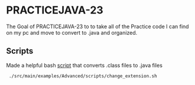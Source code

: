 # PRACTICEJAVA-23

The Goal of PRACTICEJAVA-23 to to take all of the Practice code I can find on my pc and move to convert to .java and organized.

## Scripts
 Made a helpful bash [script](https://github.com/QueseGen/PracticeJava-23/blob/main/src/main/examples/Advanced/scripts/change_extension.sh) that converts .class files to .java files

```bash
 ./src/main/examples/Advanced/scripts/change_extension.sh
```
